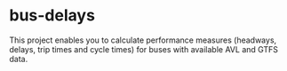 # bus-delays

This project enables you to calculate performance measures (headways, delays, trip times and cycle times) for buses with available AVL and GTFS data.
